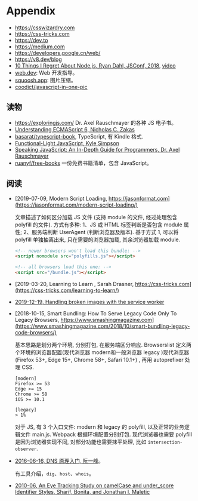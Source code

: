 # Appendix

* <https://csswizardry.com>
* <https://css-tricks.com>
* <https://dev.to>
* <https://medium.com>
* <https://developers.google.cn/web/>
* <https://v8.dev/blog>
* [10 Things I Regret About Node.js, Ryan Dahl, JSConf, 2018](http://tinyclouds.org/jsconf2018.pdf), [video](https://www.youtube.com/watch?v=M3BM9TB-8yA)
* [web.dev](https://web.dev): Web 开发指导。
* [squoosh.app](https://squoosh.app/): 图片压缩。
* [coodict/javascript-in-one-pic](https://github.com/coodict/javascript-in-one-pic)

## 读物

* <https://exploringjs.com/> Dr. Axel Rauschmayer 的各种 JS 电子书。
* [Understanding ECMAScript 6, Nicholas C. Zakas](https://github.com/nzakas/understandinges6)
* [basarat/typescript-book](https://github.com/basarat/typescript-book), TypeScript, 有 Kindle 格式.
* [Functional-Light JavaScript, Kyle Simpson](https://github.com/getify/Functional-Light-JS)
* [Speaking JavaScript: An In-Depth Guide for Programmers, Dr. Axel Rauschmayer](http://speakingjs.com)
* [ruanyf/free-books](https://github.com/ruanyf/free-books) 一份免费书籍清单，包含 JavaScript。

## 阅读

* [2019-07-09, Modern Script Loading, https://jasonformat.com](https://jasonformat.com/modern-script-loading/)

    文章描述了如何区分加载 JS 文件 (支持 module 的文件, 经过处理包含 polyfill 的文件). 方式有多种: 1、JS 或 HTML 标签判断是否包含 module 属性; 2、服务端判断 UserAgent (判断浏览器及版本). 基于方式 1, 可以将 polyfill 单独抽离出来, 只在需要的浏览器加载, 其余浏览器加载 module.

    ```html
    <!-- newer browsers won't load this bundle: -->
    <script nomodule src="polyfills.js"></script>

    <!-- all browsers load this one: -->
    <script src="/bundle.js"></script>
    ```

* [2019-03-20, Learning to Learn , Sarah Drasner, https://css-tricks.com](https://css-tricks.com/learning-to-learn/)
* [2019-12-19, Handling broken images with the service worker](https://bitsofco.de/handling-broken-images-with-service-worker/)
* [2018-10-15, Smart Bundling: How To Serve Legacy Code Only To Legacy Browsers, https://www.smashingmagazine.com](https://www.smashingmagazine.com/2018/10/smart-bundling-legacy-code-browsers/)

    基本思路是划分两个环境, 分别打包, 在服务端区分响应. Browserslist 定义两个环境的浏览器配置(现代浏览器 modern和一般浏览器 legacy )现代浏览器 (Firefox 53+, Edge 15+, Chrome 58+, Safari 10.1+) , 再用 autoprefixer 处理 CSS.

    ```text
    [modern]
    Firefox >= 53
    Edge >= 15
    Chrome >= 58
    iOS >= 10.1

    [legacy]
    > 1%
    ```

    对于 JS, 有 3 个入口文件: modern 和 legacy 的 polyfill, 以及正常的业务逻辑文件 main.js. Webpack 根据环境配置分别打包. 现代浏览器也需要 polyfill 是因为浏览器实现不同, 对部分功能也需要抹平处理, 比如 `intersection-observer`.

* [2016-06-16, DNS 原理入门, 阮一峰](http://www.ruanyifeng.com/blog/2016/06/dns.html)。

    有工具介绍，`dig`、`host`、`whois`。

* [2010-06, An Eye Tracking Study on camelCase and under_score Identifier Styles, Sharif, Bonita, and Jonathan I. Maletic](http://www.cs.kent.edu/~jmaletic/papers/ICPC2010-CamelCaseUnderScoreClouds.pdf)
